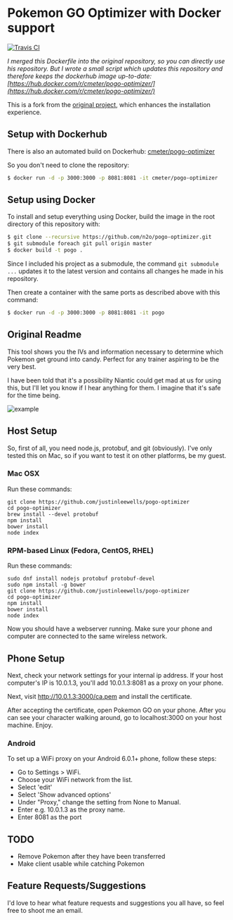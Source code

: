 # Pokemon GO Optimizer with Docker support

[![Travis CI](https://api.travis-ci.org/n2o/pogo-optimizer.svg?branch=master)](https://travis-ci.org/n2o/pogo-optimizer)

*I merged this Dockerfile into the original repository, so you can directly use his repository. But I wrote a small script which updates this repository and therefore keeps the dockerhub image up-to-date: [https://hub.docker.com/r/cmeter/pogo-optimizer/](https://hub.docker.com/r/cmeter/pogo-optimizer/)*

This is a fork from the [original project](https://github.com/justinleewells/pogo-optimizer), which enhances the installation experience. 

## Setup with Dockerhub
There is also an automated build on Dockerhub: [cmeter/pogo-optimizer](https://hub.docker.com/r/cmeter/pogo-optimizer/)

So you don't need to clone the repository:

```bash
$ docker run -d -p 3000:3000 -p 8081:8081 -it cmeter/pogo-optimizer
```

## Setup using Docker
To install and setup everything using Docker, build the image in the root directory of this repository with:

```bash
$ git clone --recursive https://github.com/n2o/pogo-optimizer.git
$ git submodule foreach git pull origin master
$ docker build -t pogo .
```

Since I included his project as a submodule, the command `git submodule ...`
updates it to the latest version and contains all changes he made in his repository.

Then create a container with the same ports as described above with this command:

```bash
$ docker run -d -p 3000:3000 -p 8081:8081 -it pogo
```

## Original Readme

This tool shows you the IVs and information necessary to determine which Pokemon get ground into candy. Perfect for any trainer aspiring to be the very best.

I have been told that it's a possibility Niantic could get mad at us for using this, but I'll let you know if I hear anything for them. I imagine that it's safe for the time being.

![example](http://i.imgur.com/3V8xw1G.png)

## Host Setup
So, first of all, you need node.js, protobuf, and git (obviously). I've only tested this on Mac, so if you want to test it on other platforms, be my guest.

### Mac OSX

Run these commands:

```
git clone https://github.com/justinleewells/pogo-optimizer
cd pogo-optimizer
brew install --devel protobuf
npm install
bower install
node index
```

### RPM-based Linux (Fedora, CentOS, RHEL)

Run these commands:

```
sudo dnf install nodejs protobuf protobuf-devel
sudo npm install -g bower
git clone https://github.com/justinleewells/pogo-optimizer
cd pogo-optimizer
npm install
bower install
node index
```

Now you should have a webserver running. Make sure your phone and computer are connected to the same wireless network.

## Phone Setup

Next, check your network settings for your internal ip address.
If your host computer's IP is 10.0.1.3, you'll add 10.0.1.3:8081 as a proxy on your phone.

Next, visit http://10.0.1.3:3000/ca.pem and install the certificate.

After accepting the certificate, open Pokemon GO on your phone. After you can see your character walking around, go to localhost:3000 on your host machine. Enjoy.

### Android

To set up a WiFi proxy on your Android 6.0.1+ phone, follow these steps:

* Go to Settings > WiFi.
* Choose your WiFi network from the list.
* Select 'edit'
* Select 'Show advanced options'
* Under "Proxy," change the setting from None to Manual.
* Enter e.g. 10.0.1.3 as the proxy name.
* Enter 8081 as the port

## TODO

* Remove Pokemon after they have been transferred
* Make client usable while catching Pokemon

## Feature Requests/Suggestions

I'd love to hear what feature requests and suggestions you all have, so feel free to shoot me an email.
